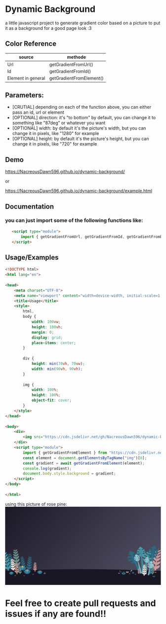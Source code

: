 
# Dynamic Background

a little javascript project to generate gradient color based on a picture to put it as a background for a good page look :3

## Color Reference

| source             | methode                                                                |
| ----------------- | ------------------------------------------------------------------ |
| Url | getGradientFromUrl() |
| Id | getGradientFromId() |
| Element in general | getGradientFromElement() |

## Parameters:
- [CRUTIAL] depending on each of the function above, you can either pass an id, url or element
- [OPTIONAL] direction: it's "to bottom" by default, you can change it to something like "87deg" or whatever you want
- [OPTIONAL] width: by default it's the picture's width, but you can change it in pixels, like "1280" for example
- [OPTIONAL] height: by default it's the picture's height, but you can change it in pixels, like "720" for example

## Demo

https://NacreousDawn596.github.io/dynamic-background/

or

https://NacreousDawn596.github.io/dynamic-background/example.html
## Documentation

### you can just import some of the following functions like:
 ```html
    <script type="module">
        import { getGradientFromUrl, getGradientFromId, getGradientFromElement } from "https://cdn.jsdelivr.net/gh/NacreousDawn596/dynamic-background@master/main.js";
    </script>
```


## Usage/Examples

```html
<!DOCTYPE html>
<html lang="en">

<head>
    <meta charset="UTF-8">
    <meta name="viewport" content="width=device-width, initial-scale=1.0">
    <title>Usage</title>
    <style>
        html,
        body {
            width: 100vw;
            height: 100vh;
            margin: 0;
            display: grid;
            place-items: center;
        }

        div {
            height: min(70vh, 70vw);
            width: min(90vh, 90vh);
        }

        img {
            width: 100%;
            height: 100%;
            object-fit: cover;
        }
    </style>
</head>

<body>
    <div>
        <img src="https://cdn.jsdelivr.net/gh/NacreousDawn596/dynamic-background@master/rose-pine-bg%402x.png" />
    </div>
    <script type="module">
        import { getGradientFromElement } from "https://cdn.jsdelivr.net/gh/NacreousDawn596/dynamic-background@master/main.js";
        const element = document.getElementsByTagName("img")[0];
        const gradient = await getGradientFromElement(element);
        console.log(gradient);
        document.body.style.background = gradient;
    </script>
</body>

</html>
```
using this picture of rose pine:
![](https://github.com/NacreousDawn596/dynamic-background/raw/master/rose-pine-bg%402x.png)

# Feel free to create pull requests and issues if any are found!!